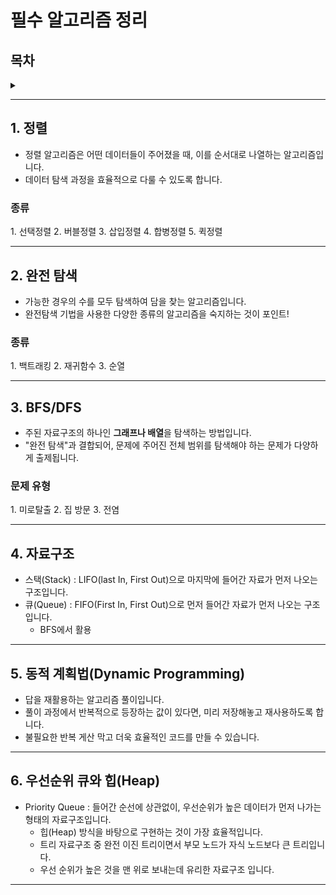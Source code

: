 # 필수 알고리즘 정리

<h2> 목차</h2> 
<details>
<summary> </summary>
<div markdown="1">

1. 정렬
   1. 선택정렬
   2. 버블정렬
   3. 삽입정렬
   4. 합병정렬
   5. 퀵정렬
2. 완전탐색
   1. 백트래킹
   2. 재귀함수
   3. 순열
3. BFS/DFS
   1. 미로탈출
   2. 집 방문
   3. 전염
4. 자료구조
   1. Stack
   2. Queue
5. 동적 계획법(Dynamic Programming)
6. 우선순위 큐 와 힙(Heap)

<참조> https://drspace.tistory.com/46

</div>
</details>

---

## 1. 정렬

- 정렬 알고리즘은 어떤 데이터들이 주어졌을 때, 이를 순서대로 나열하는 알고리즘입니다.
- 데이터 탐색 과정을 효율적으로 다룰 수 있도록 합니다.

<h3>종류</h3>
    1. 선택정렬
    2. 버블정렬
    3. 삽입정렬
    4. 합병정렬
    5. 퀵정렬

---

## 2. 완전 탐색

- 가능한 경우의 수를 모두 탐색하여 담을 찾는 알고리즘입니다.
- 완전탐색 기법을 사용한 다양한 종류의 알고리즘을 숙지하는 것이 포인트!

<h3>종류</h3>
    1. 백트래킹
    2. 재귀함수
    3. 순열

---

## 3. BFS/DFS

- 주된 자료구조의 하나인 **그래프나 배열**을 탐색하는 방법입니다.
- "완전 탐색"과 결합되어, 문제에 주어진 전체 범위를 탐색해야 하는 문제가 다양하게 출제됩니다.

<h3>문제 유형</h3>
    1. 미로탈출
    2. 집 방문
    3. 전염

---

## 4. 자료구조

- 스택(Stack) : LIFO(last In, First Out)으로 마지막에 들어간 자료가 먼저 나오는 구조입니다.
- 큐(Queue) : FIFO(First In, First Out)으로 먼저 들어간 자료가 먼저 나오는 구조입니다.
  - BFS에서 활용

---

## 5. 동적 계획법(Dynamic Programming)

- 답을 재활용하는 알고리즘 풀이입니다.
- 풀이 과정에서 반복적으로 등장하는 값이 있다면, 미리 저장해놓고 재사용하도록 합니다.
- 불필요한 반복 게산 막고 더욱 효율적인 코드를 만들 수 있습니다.

---

## 6. 우선순위 큐와 힙(Heap)

- Priority Queue : 들어간 순선에 상관없이, 우선순위가 높은 데이터가 먼저 나가는 형태의 자료구조입니다.
  - 힙(Heap) 방식을 바탕으로 구현하는 것이 가장 효율적입니다.
  - 트리 자료구조 중 완전 이진 트리이면서 부모 노드가 자식 노드보다 큰 트리입니다.
  - 우선 순위가 높은 것을 맨 위로 보내는데 유리한 자료구조 입니다.    

---
